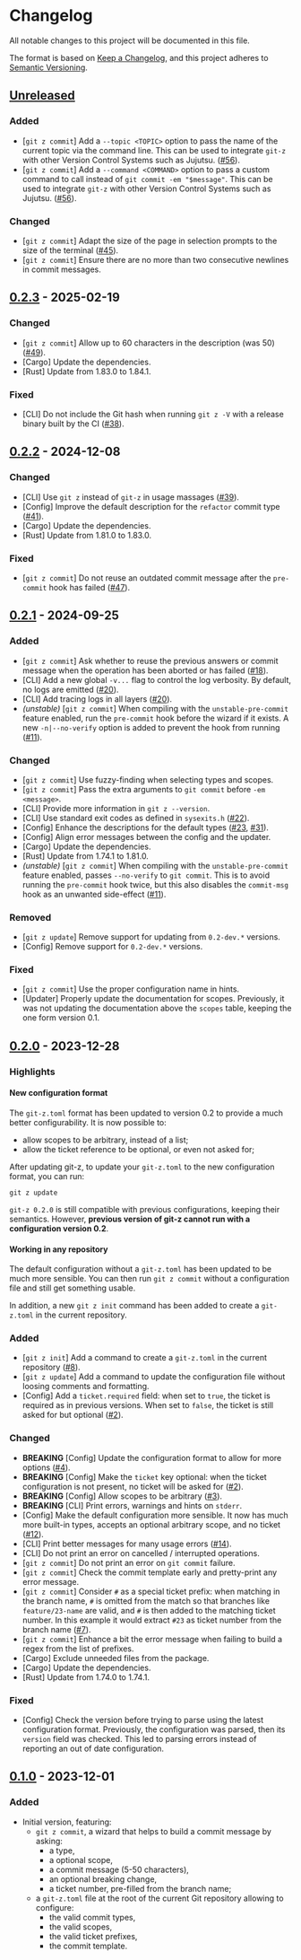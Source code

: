 # Changelog

All notable changes to this project will be documented in this file.

The format is based on [Keep a Changelog](https://keepachangelog.com/en/1.0.0/),
and this project adheres to [Semantic
Versioning](https://semver.org/spec/v2.0.0.html).

## [Unreleased]

### Added

* [`git z commit`] Add a `--topic <TOPIC>` option to pass the name of the
    current topic via the command line. This can be used to integrate `git-z`
    with other Version Control Systems such as Jujutsu. ([#56]).
* [`git z commit`] Add a `--command <COMMAND>` option to pass a custom command
    to call instead of `git commit -em "$message"`. This can be used to
    integrate `git-z` with other Version Control Systems such as Jujutsu.
    ([#56]).

### Changed

* [`git z commit`] Adapt the size of the page in selection prompts to the size
    of the terminal ([#45]).
* [`git z commit`] Ensure there are no more than two consecutive newlines in
    commit messages.

[#45]: https://github.com/ejpcmac/git-z/issues/45
[#56]: https://github.com/ejpcmac/git-z/issues/56

## [0.2.3] - 2025-02-19

### Changed

* [`git z commit`] Allow up to 60 characters in the description (was 50)
    ([#49]).
* [Cargo] Update the dependencies.
* [Rust] Update from 1.83.0 to 1.84.1.

### Fixed

* [CLI] Do not include the Git hash when running `git z -V` with a release
    binary built by the CI ([#38]).

[#38]: https://github.com/ejpcmac/git-z/issues/38
[#49]: https://github.com/ejpcmac/git-z/issues/49

## [0.2.2] - 2024-12-08

### Changed

* [CLI] Use `git z` instead of `git-z` in usage massages ([#39]).
* [Config] Improve the default description for the `refactor` commit type
    ([#41]).
* [Cargo] Update the dependencies.
* [Rust] Update from 1.81.0 to 1.83.0.

### Fixed

* [`git z commit`] Do not reuse an outdated commit message after the
    `pre-commit` hook has failed ([#47]).

[#39]: https://github.com/ejpcmac/git-z/issues/39
[#41]: https://github.com/ejpcmac/git-z/issues/41
[#47]: https://github.com/ejpcmac/git-z/issues/47

## [0.2.1] - 2024-09-25

### Added

* [`git z commit`] Ask whether to reuse the previous answers or commit message
    when the operation has been aborted or has failed ([#18]).
* [CLI] Add a new global `-v...` flag to control the log verbosity. By default,
    no logs are emitted ([#20]).
* [CLI] Add tracing logs in all layers ([#20]).
* *(unstable)* [`git z commit`] When compiling with the `unstable-pre-commit`
    feature enabled, run the `pre-commit` hook before the wizard if it exists. A
    new `-n|--no-verify` option is added to prevent the hook from running
    ([#11]).

### Changed

* [`git z commit`] Use fuzzy-finding when selecting types and scopes.
* [`git z commit`] Pass the extra arguments to `git commit` before `-em
    <message>`.
* [CLI] Provide more information in `git z --version`.
* [CLI] Use standard exit codes as defined in `sysexits.h` ([#22]).
* [Config] Enhance the descriptions for the default types ([#23], [#31]).
* [Config] Align error messages between the config and the updater.
* [Cargo] Update the dependencies.
* [Rust] Update from 1.74.1 to 1.81.0.
* *(unstable)* [`git z commit`] When compiling with the `unstable-pre-commit`
    feature enabled, passes `--no-verify` to `git commit`. This is to avoid
    running the `pre-commit` hook twice, but this also disables the `commit-msg`
    hook as an unwanted side-effect ([#11]).

### Removed

* [`git z update`] Remove support for updating from `0.2-dev.*` versions.
* [Config] Remove support for `0.2-dev.*` versions.

### Fixed

* [`git z commit`] Use the proper configuration name in hints.
* [Updater] Properly update the documentation for scopes. Previously, it was not
    updating the documentation above the `scopes` table, keeping the one form
    version 0.1.

[#18]: https://github.com/ejpcmac/git-z/issues/18
[#20]: https://github.com/ejpcmac/git-z/issues/20
[#22]: https://github.com/ejpcmac/git-z/issues/22
[#23]: https://github.com/ejpcmac/git-z/issues/23
[#31]: https://github.com/ejpcmac/git-z/issues/31

## [0.2.0] - 2023-12-28

### Highlights

#### New configuration format

The `git-z.toml` format has been updated to version 0.2 to provide a much better
configurability. It is now possible to:

* allow scopes to be arbitrary, instead of a list;
* allow the ticket reference to be optional, or even not asked for;

After updating git-z, to update your `git-z.toml` to the new configuration
format, you can run:

    git z update

`git-z 0.2.0` is still compatible with previous configurations, keeping their
semantics. However, **previous version of git-z cannot run with a configuration
version 0.2**.

#### Working in any repository

The default configuration without a `git-z.toml` has been updated to be much
more sensible. You can then run `git z commit` without a configuration file and
still get something usable.

In addition, a new `git z init` command has been added to create a `git-z.toml`
in the current repository.

### Added

* [`git z init`] Add a command to create a `git-z.toml` in the current
    repository ([#8]).
* [`git z update`] Add a command to update the configuration file without
    loosing comments and formatting.
* [Config] Add a `ticket.required` field: when set to `true`, the ticket is
    required as in previous versions. When set to `false`, the ticket is still
    asked for but optional ([#2]).

### Changed

* **BREAKING** [Config] Update the configuration format to allow for more
    options ([#4]).
* **BREAKING** [Config] Make the `ticket` key optional: when the ticket
    configuration is not present, no ticket will be asked for ([#2]).
* **BREAKING** [Config] Allow scopes to be arbitrary ([#3]).
* **BREAKING** [CLI] Print errors, warnings and hints on `stderr`.
* [Config] Make the default configuration more sensible. It now has much more
    built-in types, accepts an optional arbitrary scope, and no ticket ([#12]).
* [CLI] Print better messages for many usage errors ([#14]).
* [CLI] Do not print an error on cancelled / interrupted operations.
* [`git z commit`] Do not print an error on `git commit` failure.
* [`git z commit`] Check the commit template early and pretty-print any error
    message.
* [`git z commit`] Consider `#` as a special ticket prefix: when matching in the
    branch name, `#` is omitted from the match so that branches like
    `feature/23-name` are valid, and `#` is then added to the matching ticket
    number. In this example it would extract `#23` as ticket number from the
    branch name ([#7]).
* [`git z commit`] Enhance a bit the error message when failing to build a
    regex from the list of prefixes.
* [Cargo] Exclude unneeded files from the package.
* [Cargo] Update the dependencies.
* [Rust] Update from 1.74.0 to 1.74.1.

### Fixed

* [Config] Check the version before trying to parse using the latest
    configuration format. Previously, the configuration was parsed, then its
    `version` field was checked. This led to parsing errors instead of reporting
    an out of date configuration.

[#2]: https://github.com/ejpcmac/git-z/issues/2
[#3]: https://github.com/ejpcmac/git-z/issues/3
[#4]: https://github.com/ejpcmac/git-z/issues/4
[#7]: https://github.com/ejpcmac/git-z/issues/7
[#8]: https://github.com/ejpcmac/git-z/issues/8
[#11]: https://github.com/ejpcmac/git-z/issues/11
[#11]: https://github.com/ejpcmac/git-z/issues/11
[#12]: https://github.com/ejpcmac/git-z/issues/12
[#14]: https://github.com/ejpcmac/git-z/issues/14

## [0.1.0] - 2023-12-01

### Added

* Initial version, featuring:
    * `git z commit`, a wizard that helps to build a commit message by asking:
        * a type,
        * a optional scope,
        * a commit message (5-50 characters),
        * an optional breaking change,
        * a ticket number, pre-filled from the branch name;
    * a `git-z.toml` file at the root of the current Git repository allowing
        to configure:
        * the valid commit types,
        * the valid scopes,
        * the valid ticket prefixes,
        * the commit template.

[Unreleased]: https://github.com/ejpcmac/git-z/compare/main...develop
[0.2.3]: https://github.com/ejpcmac/git-z/compare/v0.2.2...v0.2.3
[0.2.2]: https://github.com/ejpcmac/git-z/compare/v0.2.1...v0.2.2
[0.2.1]: https://github.com/ejpcmac/git-z/compare/v0.2.0...v0.2.1
[0.2.0]: https://github.com/ejpcmac/git-z/compare/v0.1.0...v0.2.0
[0.1.0]: https://github.com/ejpcmac/git-z/releases/tag/v0.1.0
